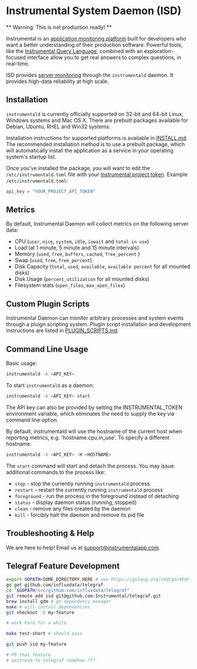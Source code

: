 # Instrumental System Daemon (ISD)

** Warning: This is not production ready! **

Instrumental is an [application monitoring platform](https://instrumentalapp.com) built for developers who want a better understanding of their production software. Powerful tools, like the [Instrumental Query Language](https://instrumentalapp.com/docs/query-language), combined with an exploration-focused interface allow you to get real answers to complex questions, in real-time.

ISD provides [server monitoring](https://instrumentalapp.com/docs/server-monitoring) through the `instrumentald` daemon. It provides high-data reliability at high scale.

## Installation
`instrumentald` is currently officially supported on 32-bit and 64-bit Linux, Windows systems and Mac OS X. There are prebuilt packages available for Debian, Ubuntu, RHEL and Win32 systems.

Installation instructions for supported platforms is available in [INSTALL.md](INSTALL.md). The recommended installation method is to use a prebuilt package, which will automatically install the application as a service in your operating system's startup list.

Once you've installed the package, you will want to edit the `/etc/instrumentald.toml` file with your [Instrumental project token](https://instrumentalapp.com/docs/tokens). Example `/etc/instrumentald.toml`:

```toml
api_key = "YOUR_PROJECT_API_TOKEN"
```

## Metrics

By default, Instrumental Daemon will collect metrics on the following server data:

* CPU (`user`, `nice`, `system`, `idle`, `iowait` and `total in use`)
* Load (at 1 minute, 5 minute and 15 minute intervals)
* Memory (`used`, `free`, `buffers`, `cached`, `free_percent` )
* Swap (`used`, `free`, `free_percent`)
* Disk Capacity (`total`, `used`, `available`, `available percent` for all mounted disks)
* Disk Usage (`percent_utilization` for all mounted disks)
* Filesystem stats (`open_files`, `max_open_files`)

## Custom Plugin Scripts

Instrumental Daemon can monitor arbitrary processes and system events through a pluign scripting system.  Plugin script installation and development instructions are listed in [PLUGIN_SCRIPTS.md](PLUGIN_SCRIPTS.md).

## Command Line Usage

Basic usage:

```sh
instrumentald -k <API_KEY>
```

To start `instrumentald` as a daemon:

```sh
instrumentald -k <API_KEY> start
```

The API key can also be provided by setting the INSTRUMENTAL_TOKEN environment variable, which eliminates the need to supply the key via command line option.

By default, instrumentald will use the hostname of the current host when reporting metrics, e.g. 'hostname.cpu.in_use'. To specify a different hostname:

```sh
instrumentald -k <API_KEY> -H <HOSTNAME>
```

The `start` command will start and detach the process. You may issue additional commands to the process like:

* `stop` - stop the currently running `instrumentald` process
* `restart` - restart the currently running `instrumentald` process
* `foreground` - run the process in the foreground instead of detaching
* `status` - display daemon status (running, stopped)
* `clean` - remove any files created by the daemon
* `kill` - forcibly halt the daemon and remove its pid file


## Troubleshooting & Help

We are here to help! Email us at [support@instrumentalapp.com](mailto:support@instrumentalapp.com).


## Telegraf Feature Development

```sh
export GOPATH=SOME_DIRECTORY_HERE # see https://golang.org/cmd/go/#hdr-GOPATH_environment_variable
go get github.com/influxdata/telegraf
cd "$GOPATH/src/github.com/influxdata/telegraf"
git remote add isd git@github.com:Instrumental/telegraf.git
brew install gdm # go dependency manager
make # will install dependencies
git checkout -b my-feature

# work hard for a while

make test-short # should pass

git push isd my-feature

# PR that feature
# upstream to telegraf somehow ???
```
